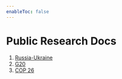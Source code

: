 ```yaml
---
enableToc: false
---
```


# Public Research Docs
1. [Russia-Ukraine](Essay%20Topics/Russia-Ukraine.md)
2. [G20](Essay%20Topics/G20.md)
3. [COP 26](Essay%20Topics/COP%2026.md)
